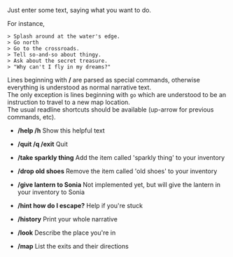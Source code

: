 Just enter some text, saying what you want to do.

For instance,
```
> Splash around at the water's edge.
> Go north
> Go to the crossroads.
> Tell so-and-so about thingy.
> Ask about the secret treasure.
> "Why can't I fly in my dreams?"
```

Lines beginning with **/** are parsed as special commands, otherwise everything is understood as normal narrative text.  
The only exception is lines beginning with `go` which are understood to be an instruction to travel to a new map location.  
The usual readline shortcuts should be available (up-arrow for previous commands, etc).

- **/help /h**                   Show this helpful text
- **/quit /q /exit**             Quit

- **/take sparkly thing**        Add the item called 'sparkly thing' to your inventory
- **/drop old shoes**            Remove the item called 'old shoes' to your inventory
- **/give lantern to Sonia**     Not implemented yet, but will give the lantern in your inventory to Sonia

- **/hint how do I escape?**     Help if you're stuck
- **/history**                   Print your whole narrative
- **/look**                      Describe the place you're in
- **/map**                       List the exits and their directions
